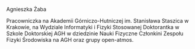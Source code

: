 Agnieszka Żaba

Pracowniczka na Akademii Górniczo-Hutniczej im. Stanisława Staszica w Krakowie, na Wydziale Informatyki i Fizyki Stosowanej 
Doktorantka w Szkole Doktorskiej AGH w dziedzinie Nauki Fizyczne
Członkini Zespołu Fizyki Środowiska na AGH oraz grupy open-atmos.
